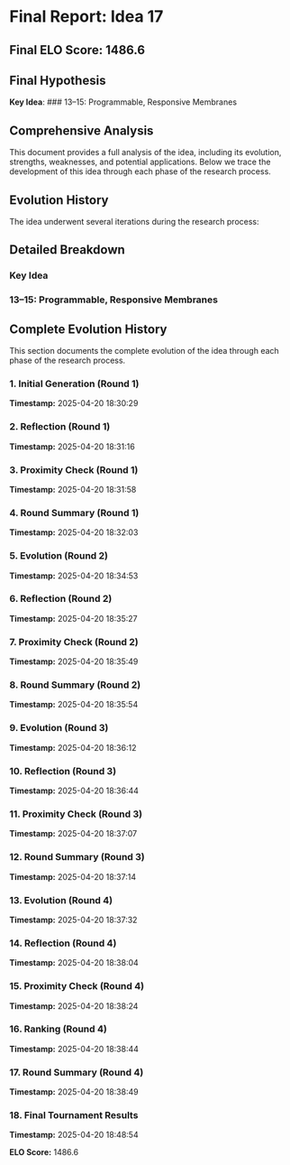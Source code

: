 # Final Report: Idea 17

## Final ELO Score: 1486.6

## Final Hypothesis

**Key Idea**: ### 13–15: Programmable, Responsive Membranes

## Comprehensive Analysis

This document provides a full analysis of the idea, including its evolution, strengths, weaknesses, and potential applications. Below we trace the development of this idea through each phase of the research process.

## Evolution History

The idea underwent several iterations during the research process:

## Detailed Breakdown

### Key Idea

### 13–15: Programmable, Responsive Membranes

## Complete Evolution History

This section documents the complete evolution of the idea through each phase of the research process.

### 1. Initial Generation (Round 1)
**Timestamp:** 2025-04-20 18:30:29



### 2. Reflection (Round 1)
**Timestamp:** 2025-04-20 18:31:16



### 3. Proximity Check (Round 1)
**Timestamp:** 2025-04-20 18:31:58



### 4. Round Summary (Round 1)
**Timestamp:** 2025-04-20 18:32:03



### 5. Evolution (Round 2)
**Timestamp:** 2025-04-20 18:34:53



### 6. Reflection (Round 2)
**Timestamp:** 2025-04-20 18:35:27



### 7. Proximity Check (Round 2)
**Timestamp:** 2025-04-20 18:35:49



### 8. Round Summary (Round 2)
**Timestamp:** 2025-04-20 18:35:54



### 9. Evolution (Round 3)
**Timestamp:** 2025-04-20 18:36:12



### 10. Reflection (Round 3)
**Timestamp:** 2025-04-20 18:36:44



### 11. Proximity Check (Round 3)
**Timestamp:** 2025-04-20 18:37:07



### 12. Round Summary (Round 3)
**Timestamp:** 2025-04-20 18:37:14



### 13. Evolution (Round 4)
**Timestamp:** 2025-04-20 18:37:32



### 14. Reflection (Round 4)
**Timestamp:** 2025-04-20 18:38:04



### 15. Proximity Check (Round 4)
**Timestamp:** 2025-04-20 18:38:24



### 16. Ranking (Round 4)
**Timestamp:** 2025-04-20 18:38:44



### 17. Round Summary (Round 4)
**Timestamp:** 2025-04-20 18:38:49



### 18. Final Tournament Results
**Timestamp:** 2025-04-20 18:48:54

**ELO Score:** 1486.6



